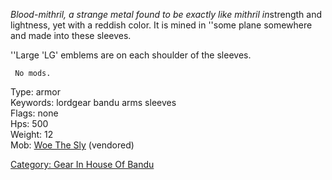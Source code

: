*Blood-mithril, a strange metal found to be exactly like mithril
in*strength and lightness, yet with a reddish color. It is mined in
''some plane somewhere and made into these sleeves.

''Large 'LG' emblems are on each shoulder of the sleeves.

` No mods.`

Type: armor  
Keywords: lordgear bandu arms sleeves  
Flags: none  
Hps: 500  
Weight: 12  
Mob: [Woe The Sly](Woe_The_Sly "wikilink") (vendored)  

[Category: Gear In House Of
Bandu](Category:_Gear_In_House_Of_Bandu "wikilink")
